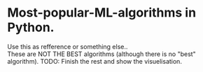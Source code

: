 # Most-popular-ML-algorithms in Python.
Use this as refference or something else.. <br>
These are NOT THE BEST algorithms (although there is no "best" algorithm).
TODO: Finish the rest and show the visuelisation.
